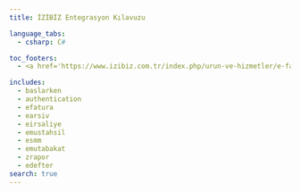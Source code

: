```yaml
---
title: İZİBİZ Entegrasyon Kılavuzu

language_tabs:
  - csharp: C#

toc_footers:
  - <a href='https://www.izibiz.com.tr/index.php/urun-ve-hizmetler/e-fatura-destek/efatura-portal-test-hesabi' target='_blank'>Test Hesabı Talep Formu</a>

includes:
  - baslarken
  - authentication
  - efatura
  - earsiv
  - eirsaliye
  - emustahsil
  - esmm
  - emutabakat
  - zrapor
  - edefter
search: true
---
```

